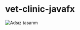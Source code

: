# vet-clinic-javafx
![Adsız tasarım](https://github.com/user-attachments/assets/64e7ad2f-c971-442c-81f0-972b956a8159)
